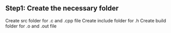 ## Step1: Create the necessary folder
Create src folder for .c and .cpp file
Create include folder for .h
Create build folder for .o and .out file


